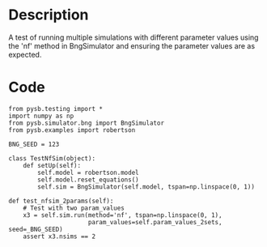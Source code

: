 # Description
A test of running multiple simulations with different parameter values using the 'nf' method in BngSimulator and ensuring the parameter values are as expected.

# Code
```
from pysb.testing import *
import numpy as np
from pysb.simulator.bng import BngSimulator
from pysb.examples import robertson

BNG_SEED = 123

class TestNfSim(object):
    def setUp(self):
        self.model = robertson.model
        self.model.reset_equations()
        self.sim = BngSimulator(self.model, tspan=np.linspace(0, 1))

def test_nfsim_2params(self):
    # Test with two param_values
    x3 = self.sim.run(method='nf', tspan=np.linspace(0, 1),
                      param_values=self.param_values_2sets, seed=_BNG_SEED)
    assert x3.nsims == 2

```
